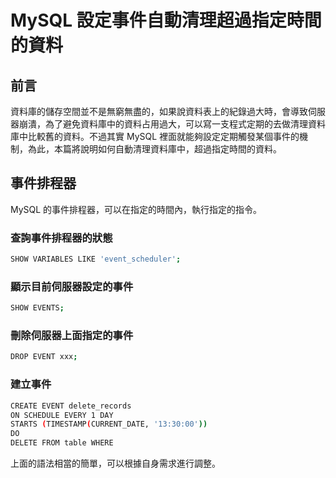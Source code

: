 # MySQL 設定事件自動清理超過指定時間的資料

## 前言
資料庫的儲存空間並不是無窮無盡的，如果說資料表上的紀錄過大時，會導致伺服器崩潰，為了避免資料庫中的資料占用過大，可以寫一支程式定期的去做清理資料庫中比較舊的資料。不過其實 MySQL 裡面就能夠設定定期觸發某個事件的機制，為此，本篇將說明如何自動清理資料庫中，超過指定時間的資料。

## 事件排程器
MySQL 的事件排程器，可以在指定的時間內，執行指定的指令。


### 查詢事件排程器的狀態

```bash
SHOW VARIABLES LIKE 'event_scheduler';
```

### 顯示目前伺服器設定的事件

```bash
SHOW EVENTS;
```

### 刪除伺服器上面指定的事件

```bash
DROP EVENT xxx;
```

### 建立事件

```bash
CREATE EVENT delete_records
ON SCHEDULE EVERY 1 DAY
STARTS (TIMESTAMP(CURRENT_DATE, '13:30:00'))
DO
DELETE FROM table WHERE 
```

上面的語法相當的簡單，可以根據自身需求進行調整。